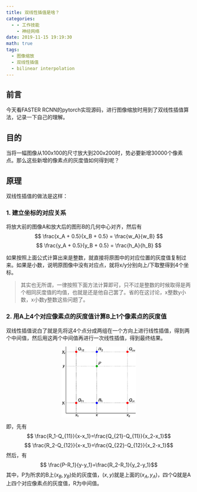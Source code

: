 ```yaml
---
title: 双线性插值是啥？
categories:
  - - 工作技能
    - 神经网络
date: 2019-11-15 19:19:30
math: true
tags:
  - 图像缩放
  - 双线性插值
  - bilinear interpolation
---
```

## 前言
今天看FASTER RCNN的pytorch实现源码，进行图像缩放时用到了双线性插值算法，记录一下自己的理解。

## 目的
当将一幅图像从100x100的尺寸放大到200x200时，势必要新增30000个像素点。那么这些新增的像素点的灰度值如何得到呢？

## 原理
双线性插值的做法是这样：

### 1. 建立坐标的对应关系
将放大前的图像A和放大后的图形B的几何中心对齐，然后有
$$ \frac{x_A + 0.5}{x_B + 0.5} = \frac{w_A}{w_B} $$
$$ \frac{y_A + 0.5}{y_B + 0.5} = \frac{h_A}{h_B} $$

如果按照上面公式计算出来是整数，就直接将原图中的对应位置的灰度值复制过来。如果是小数，说明原图像中没有对应点，就将x/y分别向上/下取整得到4个坐标。

> 其实也无所谓，一律按照下面方法计算即可，只不过是整数的时候取得是两个相同灰度值的均值，也就是还是他自己罢了。省的在这讨论，x整数y小数，x小数y整数这些问题了。

### 2. 用A上4个对应像素点的灰度值计算B上1个像素点的灰度值
双线性插值说白了就是先将这4个点分成两组在一个方向上进行线性插值，得到两个中间值，然后用这两个中间值再进行一次线性插值，得到最终结果。
<div align=center><img title="" src="/img/sxxcz.png" width="40%" height="40%" align=center></div>

即，先有
$$ \frac{R_1-Q_{11}}{x-x_1}=\frac{Q_{21}-Q_{11}}{x_2-x_1}$$
$$ \frac{R_2-Q_{12}}{x-x_1}=\frac{Q_{22}-Q_{12}}{x_2-x_1}$$
然后，有
$$ \frac{P-R_1}{y-y_1}=\frac{R_2-R_1}{y_2-y_1}$$
其中，P为所求的B上$(x_B, y_B)$处的灰度值，$(x,y)$就是上面的$(x_A, y_A)$，四个Q就是A上四个对应像素点的灰度值，R为中间值。
